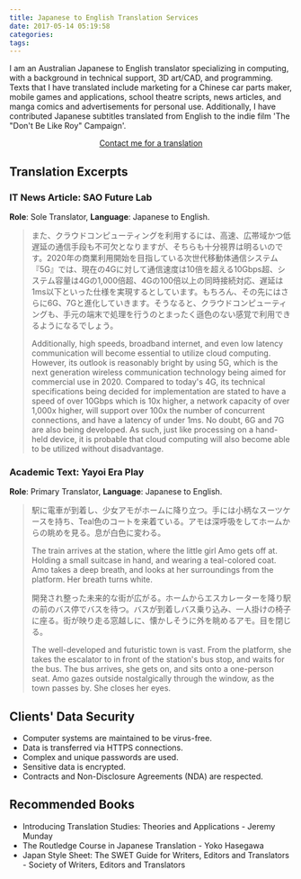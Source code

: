 ```yaml
---
title: Japanese to English Translation Services
date: 2017-05-14 05:19:58
categories:
tags:
---
```


I am an Australian Japanese to English translator specializing in computing, with a background in technical support, 3D art/CAD, and programming. Texts that I have translated include marketing for a Chinese car parts maker, mobile games and applications, school theatre scripts, news articles, and manga comics and advertisements for personal use. Additionally, I have contributed Japanese subtitles translated from English to the indie film 'The "Don't Be Like Roy" Campaign'.

<p style="text-align:center"><a href="../contact" class="button read-more">Contact me for a translation</a></p>

<h2>Translation Excerpts</h2>

<h3>IT News Article: SAO Future Lab</h3>
<strong>Role</strong>: Sole Translator, <strong>Language</strong>: Japanese to English.

<blockquote>
また、クラウドコンピューティングを利用するには、高速、広帯域かつ低遅延の通信手段も不可欠となりますが、そちらも十分視界は明るいのです。2020年の商業利用開始を目指している次世代移動体通信システム『5G』では、現在の4Gに対して通信速度は10倍を超える10Gbps超、システム容量は4Gの1,000倍超、4Gの100倍以上の同時接続対応、遅延は1ms以下といった仕様を実現するとしています。もちろん、その先にはさらに6G、7Gと進化していきます。そうなると、クラウドコンピューティングも、手元の端末で処理を行うのとまったく遜色のない感覚で利用できるようになるでしょう。

Additionally, high speeds, broadband internet, and even low latency communication will become essential to utilize cloud computing. However, its outlook is reasonably bright by using 5G, which is the next generation wireless communication technology being aimed for commercial use in 2020. Compared to today's 4G, its technical specifications being decided for implementation are stated to have a speed of over 10Gbps which is 10x higher, a network capacity of over 1,000x higher, will support over 100x the number of concurrent connections, and have a latency of under 1ms. No doubt, 6G and 7G are also being developed. As such, just like processing on a hand-held device, it is probable that cloud computing will also become able to be utilized without disadvantage.
</blockquote>

<h3>Academic Text: Yayoi Era Play</h3>
<strong>Role</strong>: Primary Translator, <strong>Language</strong>: Japanese to English.

<blockquote>
駅に電車が到着し、少女アモがホームに降り立つ。手には小柄なスーツケースを持ち、Teal色のコートを来着ている。アモは深呼吸をしてホームからの眺めを見る。息が白色に変わる。

The train arrives at the station, where the little girl Amo gets off at. Holding a small suitcase in hand, and wearing a teal-colored coat. Amo takes a deep breath, and looks at her surroundings from the platform. Her breath turns white.

開発され整った未来的な街が広がる。ホームからエスカレーターを降り駅の前のバス停でバスを待つ。バスが到着しバス乗り込み、一人掛けの椅子に座る。街が映り走る窓越しに、懐かしそうに外を眺めるアモ。目を閉じる。

The well-developed and futuristic town is vast. From the platform, she takes the escalator to in front of the station's bus stop, and waits for the bus. The bus arrives, she gets on, and sits onto a one-person seat. Amo gazes outside nostalgically through the window, as the town passes by. She closes her eyes.
</blockquote>

<h2>Clients' Data Security</h2>

* Computer systems are maintained to be virus-free.
* Data is transferred via HTTPS connections.
* Complex and unique passwords are used.
* Sensitive data is encrypted.
* Contracts and Non-Disclosure Agreements (NDA) are respected.

<h2>Recommended Books</h2>

* Introducing Translation Studies: Theories and Applications - Jeremy Munday
* The Routledge Course in Japanese Translation - Yoko Hasegawa
* Japan Style Sheet: The SWET Guide for Writers, Editors and Translators - Society of Writers, Editors and Translators

